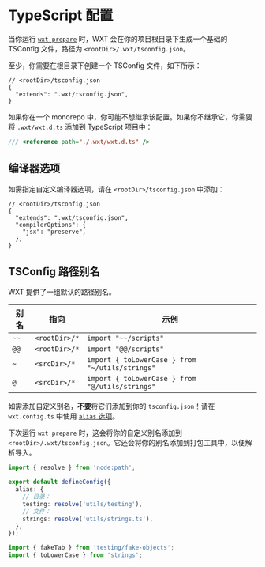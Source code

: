 # TypeScript 配置

当你运行 [`wxt prepare`](/api/cli/wxt-prepare) 时，WXT 会在你的项目根目录下生成一个基础的 TSConfig 文件，路径为 `<rootDir>/.wxt/tsconfig.json`。

至少，你需要在根目录下创建一个 TSConfig 文件，如下所示：

```jsonc
// <rootDir>/tsconfig.json
{
  "extends": ".wxt/tsconfig.json",
}
```

如果你在一个 monorepo 中，你可能不想继承该配置。如果你不继承它，你需要将 `.wxt/wxt.d.ts` 添加到 TypeScript 项目中：

```ts
/// <reference path="./.wxt/wxt.d.ts" />
```

## 编译器选项

如需指定自定义编译器选项，请在 `<rootDir>/tsconfig.json` 中添加：

```jsonc
// <rootDir>/tsconfig.json
{
  "extends": ".wxt/tsconfig.json",
  "compilerOptions": {
    "jsx": "preserve",
  },
}
```

## TSConfig 路径别名

WXT 提供了一组默认的路径别名。

| 别名 | 指向          | 示例                                            |
| ---- | ------------- | ----------------------------------------------- |
| `~~` | `<rootDir>/*` | `import "~~/scripts"`                           |
| `@@` | `<rootDir>/*` | `import "@@/scripts"`                           |
| `~`  | `<srcDir>/*`  | `import { toLowerCase } from "~/utils/strings"` |
| `@`  | `<srcDir>/*`  | `import { toLowerCase } from "@/utils/strings"` |

如需添加自定义别名，**不要**将它们添加到你的 `tsconfig.json`！请在 `wxt.config.ts` 中使用 [`alias` 选项](/api/reference/wxt/interfaces/InlineConfig#alias)。

下次运行 `wxt prepare` 时，这会将你的自定义别名添加到 `<rootDir>/.wxt/tsconfig.json`。它还会将你的别名添加到打包工具中，以便解析导入。

```ts
import { resolve } from 'node:path';

export default defineConfig({
  alias: {
    // 目录：
    testing: resolve('utils/testing'),
    // 文件：
    strings: resolve('utils/strings.ts'),
  },
});
```

```ts
import { fakeTab } from 'testing/fake-objects';
import { toLowerCase } from 'strings';
```
